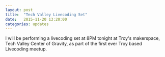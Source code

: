 ```yaml
---
layout: post
title:  "Tech Valley Livecoding Set"
date:   2015-11-20 13:20:00
categories: updates
---
```

I will be performing a livecoding set at 8PM tonight at Troy's makerspace, Tech Valley Center of Gravity, as part of the first ever Troy based Livecoding meetup.
